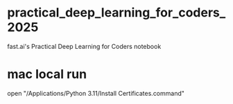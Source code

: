 # practical_deep_learning_for_coders_2025
fast.ai's Practical Deep Learning for Coders notebook

# mac local run
open "/Applications/Python 3.11/Install Certificates.command"